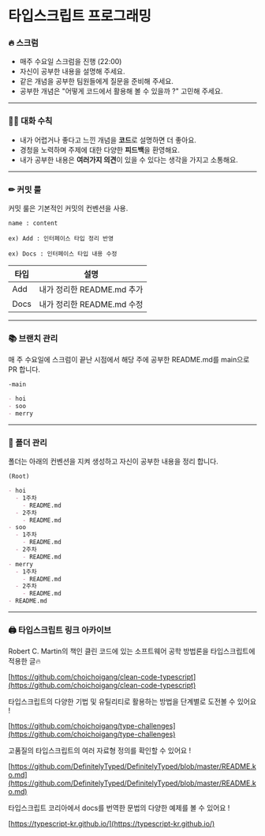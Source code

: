 # 타입스크립트 프로그래밍

### 🔥 스크럼

- 매주 수요일 스크럼을 진행 (22:00)
- 자신이 공부한 내용을 설명해 주세요.
- 같은 개념을 공부한 팀원들에게 질문을 준비해 주세요.
- 공부한 개념은 "어떻게 코드에서 활용해 볼 수 있을까 ?" 고민해 주세요.

---

### 👩‍🏫 대화 수칙

- 내가 어렵거나 좋다고 느낀 개념을 **코드**로 설명하면 더 좋아요.
- 경청을 노력하며 주제에 대한 다양한 **피드백**을 환영해요.
- 내가 공부한 내용은 **여러가지 의견**이 있을 수 있다는 생각을 가지고 소통해요.

---

### ✏ 커밋 룰

커밋 룰은 기본적인 커밋의 컨벤션을 사용.

`name : content`

`ex) Add : 인터페이스 타입 정리 반영`

`ex) Docs : 인터페이스 타입 내용 수정`

| 타입 | 설명                       |
| ---- | -------------------------- |
| Add  | 내가 정리한 README.md 추가 |
| Docs | 내가 정리한 README.md 수정 |

---

### 📚 브랜치 관리

매 주 수요일에 스크럼이 끝난 시점에서 해당 주에 공부한 README.md를 main으로 PR 합니다.

```markdown
-main

- hoi
- soo
- merry
```

---

### 📁 폴더 관리

폴더는 아래의 컨벤션을 지켜 생성하고 자신이 공부한 내용을 정리 합니다.

```markdown
(Root)

- hoi
  - 1주차
    - README.md
  - 2주차
    - README.md
- soo
  - 1주차
    - README.md
  - 2주차
    - README.md
- merry
  - 1주차
    - README.md
  - 2주차
    - README.md
- README.md
```

---

### 🖨 타입스크립트 링크 아카이브

Robert C. Martin의 책인 클린 코드에 있는 소프트웨어 공학 방법론을 타입스크립트에 적용한 글🔥

[https://github.com/choichoigang/clean-code-typescript](https://github.com/choichoigang/clean-code-typescript)

타입스크립트의 다양한 기법 및 유틸리티로 활용하는 방법을 단계별로 도전볼 수 있어요 !

[https://github.com/choichoigang/type-challenges](https://github.com/choichoigang/type-challenges)

고품질의 타입스크립트의 여러 자료형 정의를 확인할 수 있어요 !

[https://github.com/DefinitelyTyped/DefinitelyTyped/blob/master/README.ko.md](https://github.com/DefinitelyTyped/DefinitelyTyped/blob/master/README.ko.md)

타입스크립트 코리아에서 docs를 번역한 문법의 다양한 예제를 볼 수 있어요 !

[https://typescript-kr.github.io/](https://typescript-kr.github.io/)

